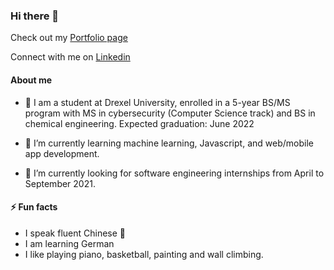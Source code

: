 ### Hi there 👋
Check out my <a href="https://ariel-yeung.github.io/" target="_blank">Portfolio page</a>

Connect with me on <a href= "https://www.linkedin.com/in/man-yi-ariel-yeung-45793313a">Linkedin</a>

#### About me
- :open_book: I am a student at Drexel University, enrolled in a 5-year BS/MS program with MS in cybersecurity (Computer Science track) and BS in chemical engineering. Expected graduation: June 2022

- 🌱 I’m currently learning machine learning, Javascript, and web/mobile app development.

- 🔭 I’m currently looking for software engineering internships from April to September 2021.

#### ⚡ Fun facts
- I speak fluent Chinese :100:
- I am learning German
- I like playing piano, basketball, painting and wall climbing.
